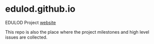 # edulod.github.io
EDULOD Project [website](https://edulod.github.io)

This repo is also the place where the project milestones and high level issues are collected.

